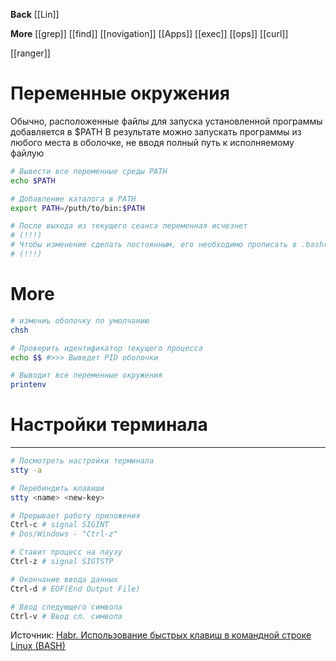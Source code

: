 **Back**
[[Lin]]

**More**
[[grep]]
[[find]]
[[novigation]]
[[Apps]]
[[exec]]
[[ops]]
[[curl]]

[[ranger]]


# Переменные окружения
Обычно, расположенные файлы для запуска установленной программы добавляется в $PATH
В результате можно запускать программы из любого места в оболочке, не вводя полный путь к исполняемому файлую

```bash
# Вывести все переменные среды PATH
echo $PATH

# Добавление каталога в PATH
export PATH=/puth/to/bin:$PATH

# После выхода из текущего сеанса переменная исчезнет
# (!!!)
# Чтобы изменение сделать постоянным, его необходимо прописать в .bashrc
# (!!!)
```


# More
```bash
# измениь оболочку по умолчанию
chsh 

# Проверить идентификатор текущего процесса
echo $$ #>>> Выведет PID оболочки

# Выводит все переменные окружения
printenv

```

# Настройки терминала
---
```sh
# Посмотреть настройки терминала
stty -a

# Перебиндить клавиши
stty <name> <new-key>
```

```bash
# Прерывает работу приложения
Ctrl-c # signal SIGINT
# Dos/Windows - "Ctrl-z"

# Ставит процесс на паузу
Ctrl-z # signal SIGTSTP

# Окончание ввода данных
Ctrl-d # EOF(End Output File)

# Ввод следующего символа
Ctrl-v # Ввод сл. символа
```

Источник: [Habr. Использование быстрых клавиш в командной строке Linux (BASH)](https://habr.com/ru/companies/lanit/articles/537596/)
